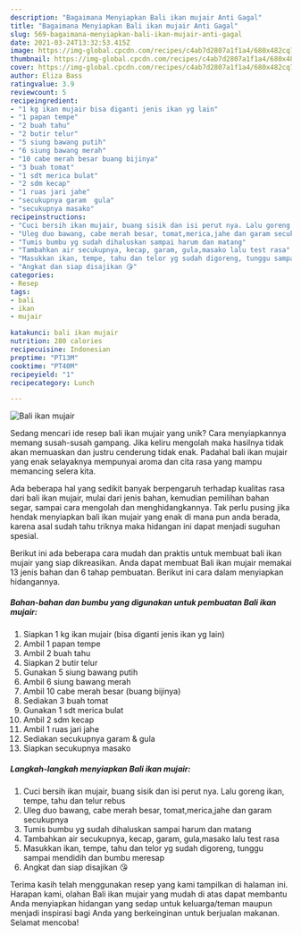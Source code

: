 ```yaml
---
description: "Bagaimana Menyiapkan Bali ikan mujair Anti Gagal"
title: "Bagaimana Menyiapkan Bali ikan mujair Anti Gagal"
slug: 569-bagaimana-menyiapkan-bali-ikan-mujair-anti-gagal
date: 2021-03-24T13:32:53.415Z
image: https://img-global.cpcdn.com/recipes/c4ab7d2807a1f1a4/680x482cq70/bali-ikan-mujair-foto-resep-utama.jpg
thumbnail: https://img-global.cpcdn.com/recipes/c4ab7d2807a1f1a4/680x482cq70/bali-ikan-mujair-foto-resep-utama.jpg
cover: https://img-global.cpcdn.com/recipes/c4ab7d2807a1f1a4/680x482cq70/bali-ikan-mujair-foto-resep-utama.jpg
author: Eliza Bass
ratingvalue: 3.9
reviewcount: 5
recipeingredient:
- "1 kg ikan mujair bisa diganti jenis ikan yg lain"
- "1 papan tempe"
- "2 buah tahu"
- "2 butir telur"
- "5 siung bawang putih"
- "6 siung bawang merah"
- "10 cabe merah besar buang bijinya"
- "3 buah tomat"
- "1 sdt merica bulat"
- "2 sdm kecap"
- "1 ruas jari jahe"
- "secukupnya garam  gula"
- "secukupnya masako"
recipeinstructions:
- "Cuci bersih ikan mujair, buang sisik dan isi perut nya. Lalu goreng ikan, tempe, tahu dan telur rebus"
- "Uleg duo bawang, cabe merah besar, tomat,merica,jahe dan garam secukupnya"
- "Tumis bumbu yg sudah dihaluskan sampai harum dan matang"
- "Tambahkan air secukupnya, kecap, garam, gula,masako lalu test rasa"
- "Masukkan ikan, tempe, tahu dan telor yg sudah digoreng, tunggu sampai mendidih dan bumbu meresap"
- "Angkat dan siap disajikan 😘"
categories:
- Resep
tags:
- bali
- ikan
- mujair

katakunci: bali ikan mujair 
nutrition: 280 calories
recipecuisine: Indonesian
preptime: "PT13M"
cooktime: "PT40M"
recipeyield: "1"
recipecategory: Lunch

---
```



![Bali ikan mujair](https://img-global.cpcdn.com/recipes/c4ab7d2807a1f1a4/680x482cq70/bali-ikan-mujair-foto-resep-utama.jpg)

Sedang mencari ide resep bali ikan mujair yang unik? Cara menyiapkannya memang susah-susah gampang. Jika keliru mengolah maka hasilnya tidak akan memuaskan dan justru cenderung tidak enak. Padahal bali ikan mujair yang enak selayaknya mempunyai aroma dan cita rasa yang mampu memancing selera kita.

Ada beberapa hal yang sedikit banyak berpengaruh terhadap kualitas rasa dari bali ikan mujair, mulai dari jenis bahan, kemudian pemilihan bahan segar, sampai cara mengolah dan menghidangkannya. Tak perlu pusing jika hendak menyiapkan bali ikan mujair yang enak di mana pun anda berada, karena asal sudah tahu triknya maka hidangan ini dapat menjadi suguhan spesial.




Berikut ini ada beberapa cara mudah dan praktis untuk membuat bali ikan mujair yang siap dikreasikan. Anda dapat membuat Bali ikan mujair memakai 13 jenis bahan dan 6 tahap pembuatan. Berikut ini cara dalam menyiapkan hidangannya.

<!--inarticleads1-->

##### Bahan-bahan dan bumbu yang digunakan untuk pembuatan Bali ikan mujair:

1. Siapkan 1 kg ikan mujair (bisa diganti jenis ikan yg lain)
1. Ambil 1 papan tempe
1. Ambil 2 buah tahu
1. Siapkan 2 butir telur
1. Gunakan 5 siung bawang putih
1. Ambil 6 siung bawang merah
1. Ambil 10 cabe merah besar (buang bijinya)
1. Sediakan 3 buah tomat
1. Gunakan 1 sdt merica bulat
1. Ambil 2 sdm kecap
1. Ambil 1 ruas jari jahe
1. Sediakan secukupnya garam &amp; gula
1. Siapkan secukupnya masako




<!--inarticleads2-->

##### Langkah-langkah menyiapkan Bali ikan mujair:

1. Cuci bersih ikan mujair, buang sisik dan isi perut nya. Lalu goreng ikan, tempe, tahu dan telur rebus
1. Uleg duo bawang, cabe merah besar, tomat,merica,jahe dan garam secukupnya
1. Tumis bumbu yg sudah dihaluskan sampai harum dan matang
1. Tambahkan air secukupnya, kecap, garam, gula,masako lalu test rasa
1. Masukkan ikan, tempe, tahu dan telor yg sudah digoreng, tunggu sampai mendidih dan bumbu meresap
1. Angkat dan siap disajikan 😘




Terima kasih telah menggunakan resep yang kami tampilkan di halaman ini. Harapan kami, olahan Bali ikan mujair yang mudah di atas dapat membantu Anda menyiapkan hidangan yang sedap untuk keluarga/teman maupun menjadi inspirasi bagi Anda yang berkeinginan untuk berjualan makanan. Selamat mencoba!

